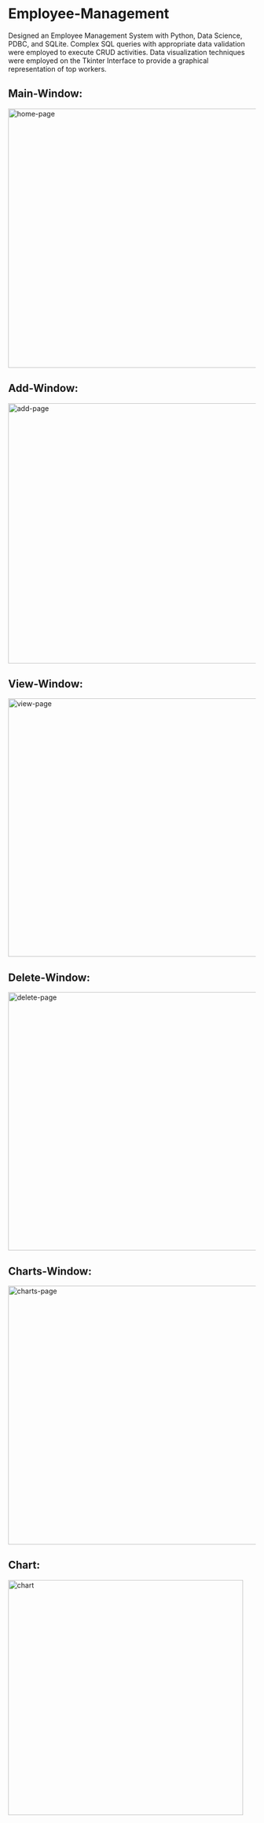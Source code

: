 # Employee-Management
Designed an Employee Management System with Python, Data Science, PDBC, and SQLite. Complex SQL queries with appropriate data validation were employed to execute CRUD activities. Data visualization techniques were employed on the Tkinter Interface to provide a graphical representation of top workers.

## Main-Window:
<img width="527" alt="home-page" src="https://user-images.githubusercontent.com/66368443/186099586-e8fcbc36-7ee4-4deb-bdea-51d2dde7b028.PNG">

## Add-Window:
<img width="529" alt="add-page" src="https://user-images.githubusercontent.com/66368443/186099450-37269b51-30c7-4513-b171-adbcf9979761.PNG">

## View-Window:
<img width="525" alt="view-page" src="https://user-images.githubusercontent.com/66368443/186099649-9851cd38-f762-46a4-b533-f1b03e31864a.PNG">

## Delete-Window:
<img width="525" alt="delete-page" src="https://user-images.githubusercontent.com/66368443/186100030-8ca3d570-38ff-4e70-860f-4b6c01a45266.PNG">

## Charts-Window:
<img width="526" alt="charts-page" src="https://user-images.githubusercontent.com/66368443/186100064-5e896a78-0b04-4ad5-a2ac-643b59cb836e.PNG">

## Chart:
<img width="478" alt="chart" src="https://user-images.githubusercontent.com/66368443/186100095-f375936c-f768-4a2c-a16e-7c8c30d3fc3a.PNG">
